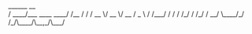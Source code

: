    \_\_\_\_\_\_                \_\_   
  / \_\_\_\_/\_\_\_  \_\_\_\_  \_\_\_\_/ /\_\_ 
 / /   / \_\_ \\/ \_\_ \\/ \_\_  / \_ \\
/ /\_\_\_/ / / / /\_/ / /\_/ /  \_\_/
\\\_\_\_\_/\_/ /\_/\\\_\_\_\_/\\\_\_,\_/\\\_\_\_/
